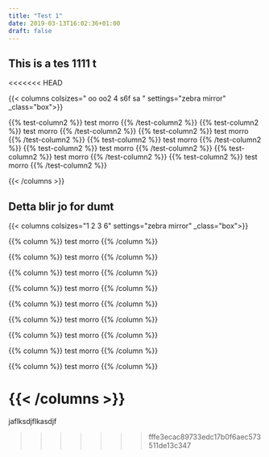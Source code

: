 ```yaml
---
title: "Test 1"
date: 2019-03-13T16:02:36+01:00
draft: false 
---
```


## This is a tes 1111 t
<<<<<<< HEAD



{{< columns colsizes=" oo oo2 4 s6f sa " settings="zebra mirror" _class="box">}}

{{% test-column2 %}} test morro {{% /test-column2 %}}
{{% test-column2 %}} test morro {{% /test-column2 %}}
{{% test-column2 %}} test morro {{% /test-column2 %}}
{{% test-column2 %}} test morro {{% /test-column2 %}}
{{% test-column2 %}} test morro {{% /test-column2 %}}
{{% test-column2 %}} test morro {{% /test-column2 %}}
{{% test-column2 %}} test morro {{% /test-column2 %}}



{{< /columns >}}



## Detta blir jo for dumt


{{< columns colsizes="1 2 3 6" settings="zebra mirror" _class="box">}}

{{% column %}} test morro {{% /column %}}

{{% column %}} test morro {{% /column %}}

{{% column %}} test morro {{% /column %}}

{{% column %}} test morro {{% /column %}}

{{% column %}} test morro {{% /column %}}

{{% column %}} test morro {{% /column %}}

{{% column %}} test morro {{% /column %}}

{{% column %}} test morro {{% /column %}}

{{% column %}} test morro {{% /column %}}

{{< /columns >}}
=======
jaflksdjflkasdjf
>>>>>>> fffe3ecac89733edc17b0f6aec573511de13c347
